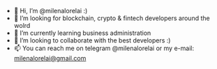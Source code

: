 - 👋 Hi, I’m @milenalorelai :)
- 👀 I’m looking for blockchain, crypto & fintech developers around the wolrd
- 🌱 I’m currently learning business administration
- 💞️ I’m looking to collaborate with the best developers :)
- 📫 You can reach me on telegram @milenalorelai or my e-mail: milenalorelai@gmail.com

<!---
milenalorelai/milenalorelai is a ✨ special ✨ repository because its `README.md` (this file) appears on your GitHub profile.
You can click the Preview link to take a look at your changes.
--->
